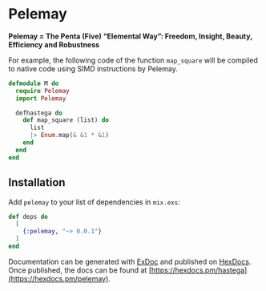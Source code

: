 # Pelemay
**Pelemay = The Penta (Five) “Elemental Way”: Freedom, Insight, Beauty, Efficiency and Robustness**

For example, the following code of the function `map_square` will be compiled to native code using SIMD instructions by Pelemay.

```elixir
defmodule M do
  require Pelemay
  import Pelemay

  defhastega do
    def map_square (list) do
      list
      |> Enum.map(& &1 * &1)
    end
  end
end
```


## Installation

Add `pelemay` to your list of dependencies in `mix.exs`:

```elixir
def deps do
  [
    {:pelemay, "~> 0.0.1"}
  ]
end
```

Documentation can be generated with [ExDoc](https://github.com/elixir-lang/ex_doc)
and published on [HexDocs](https://hexdocs.pm). Once published, the docs can
be found at [https://hexdocs.pm/hastega](https://hexdocs.pm/pelemay).

